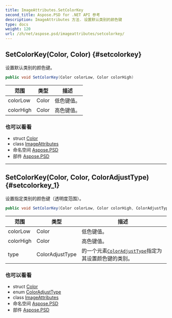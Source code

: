 ```yaml
---
title: ImageAttributes.SetColorKey
second_title: Aspose.PSD for .NET API 参考
description: ImageAttributes 方法. 设置默认类别的颜色键
type: docs
weight: 120
url: /zh/net/aspose.psd/imageattributes/setcolorkey/
---
```

## SetColorKey(Color, Color) {#setcolorkey}

设置默认类别的颜色键。

```csharp
public void SetColorKey(Color colorLow, Color colorHigh)
```

| 范围 | 类型 | 描述 |
| --- | --- | --- |
| colorLow | Color | 低色键值。 |
| colorHigh | Color | 高色键值。 |

### 也可以看看

* struct [Color](../../color/)
* class [ImageAttributes](../)
* 命名空间 [Aspose.PSD](../../imageattributes/)
* 部件 [Aspose.PSD](../../../)

---

## SetColorKey(Color, Color, ColorAdjustType) {#setcolorkey_1}

设置指定类别的颜色键（透明度范围）。

```csharp
public void SetColorKey(Color colorLow, Color colorHigh, ColorAdjustType type)
```

| 范围 | 类型 | 描述 |
| --- | --- | --- |
| colorLow | Color | 低色键值。 |
| colorHigh | Color | 高色键值。 |
| type | ColorAdjustType | 的一个元素[`ColorAdjustType`](../../coloradjusttype/)指定为其设置颜色键的类别。 |

### 也可以看看

* struct [Color](../../color/)
* enum [ColorAdjustType](../../coloradjusttype/)
* class [ImageAttributes](../)
* 命名空间 [Aspose.PSD](../../imageattributes/)
* 部件 [Aspose.PSD](../../../)


